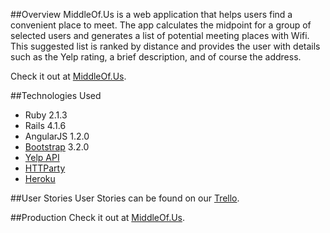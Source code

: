 ##Overview
MiddleOf.Us is a web application that helps users find a convenient place to meet. The app calculates the midpoint for a group of selected users and generates a list of potential meeting places with Wifi. This suggested list is ranked by distance and provides the user with details such as the Yelp rating, a brief description, and of course the address. 

Check it out at [MiddleOf.Us](http://www.middleof.us).

##Technologies Used
* Ruby 2.1.3
* Rails 4.1.6
* AngularJS 1.2.0
* [Bootstrap](http://getbootstrap.com/) 3.2.0
* [Yelp API](http://www.yelp.com/developers/documentation)
* [HTTParty](https://github.com/jnunemaker/httparty)
* [Heroku](https://www.heroku.com/)

##User Stories
User Stories can be found on our [Trello](https://trello.com/b/gymddw4R/middleof-us). 

##Production
Check it out at [MiddleOf.Us](www.middleof.us).
